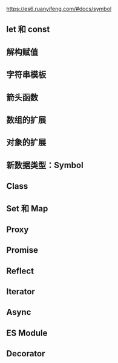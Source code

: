 https://es6.ruanyifeng.com/#docs/symbol

## let 和 const

## 解构赋值

## 字符串模板

## 箭头函数

## 数组的扩展

## 对象的扩展

## 新数据类型：Symbol

## Class

## Set 和 Map

## Proxy

## Promise

## Reflect

## Iterator

## Async

## ES Module

## Decorator